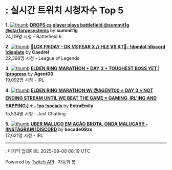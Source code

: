 # : 실시간 트위치 시청자수 Top 5

**1.** [![thumb](https://static-cdn.jtvnw.net/previews-ttv/live_user_summit1g-320x180.jpg)](https://twitch.tv/summit1g)
**[DROPS cs player plays battlefield @summit1g @starforgesystems](https://twitch.tv/summit1g)** by **summit1g**<br>24,119명 시청  - Battlefield 6

**2.** [![thumb](https://static-cdn.jtvnw.net/previews-ttv/live_user_caedrel-320x180.jpg)](https://twitch.tv/Caedrel)
**[🔴LCK FRIDAY - DK VS FEAR X // HLE VS KT🔴-  !dpmlol !discord !displate](https://twitch.tv/Caedrel)** by **Caedrel**<br>22,398명 시청  - League of Legends

**3.** [![thumb](https://static-cdn.jtvnw.net/previews-ttv/live_user_agent00-320x180.jpg)](https://twitch.tv/Agent00)
**[ELDEN RING MARATHON + DAY 3 + TOUGHEST BOSS YET | !progress](https://twitch.tv/Agent00)** by **Agent00**<br>19,092명 시청  - IRL

**4.** [![thumb](https://static-cdn.jtvnw.net/previews-ttv/live_user_extraemily-320x180.jpg)](https://twitch.tv/ExtraEmily)
**[ELDEN RING MARATHON W/ @AGENT00 ⭐ DAY 3 ⭐ NOT ENDING STREAM UNTIL WE BEAT THE GAME ⭐ GAMING, IRL'ING AND YAPPING:) ⭐ - !po !socials](https://twitch.tv/ExtraEmily)** by **ExtraEmily**<br>15,534명 시청  - Just Chatting

**5.** [![thumb](https://static-cdn.jtvnw.net/previews-ttv/live_user_bocade09zx-320x180.jpg)](https://twitch.tv/bocade09zx)
**[UBER MALUCO EM ACÃO BROTA, ONDA MALUCA!!!! - !INSTAGRAM !DISCORD](https://twitch.tv/bocade09zx)** by **bocade09zx**<br>12,621명 시청  - IRL


---
: 마지막 업데이트: 2025-08-08 08:19 UTC

Powered by [Twitch API](https://dev.twitch.tv/docs/api/reference) · 자동화 봇